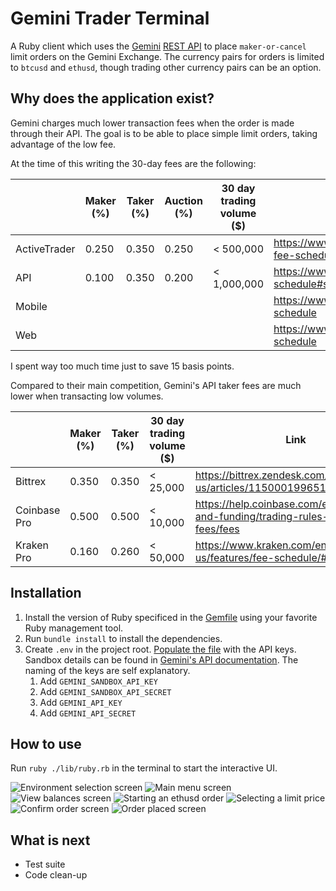 # Gemini Trader Terminal

A Ruby client which uses the [Gemini](https://www.gemini.com/) [REST API](https://docs.gemini.com/rest-api/) to place `maker-or-cancel` limit orders on the Gemini Exchange. The currency pairs for orders is limited to `btcusd` and `ethusd`, though trading other currency pairs can be an option.

## Why does the application exist?

Gemini charges much lower transaction fees when the order is made through their API. The goal is to be able to place simple limit orders, taking advantage of the low fee.

At the time of this writing the 30-day fees are the following:

|              | Maker (%) | Taker (%) | Auction (%) | 30 day trading volume ($) | Link                                                                   |
|--------------|-----------|-----------|-------------|---------------------------|------------------------------------------------------------------------|
| ActiveTrader | 0.250     | 0.350     | 0.250       | < 500,000                 | https://www.gemini.com/fees/activetrader-fee-schedule#section-overview |
| API          | 0.100     | 0.350     | 0.200       | < 1,000,000               | https://www.gemini.com/fees/api-fee-schedule#section-overview          |
| Mobile       |           |           |             |                           | https://www.gemini.com/fees/mobile-fee-schedule                        |
| Web          |           |           |             |                           | https://www.gemini.com/fees/web-fee-schedule                           |

I spent way too much time just to save 15 basis points.

Compared to their main competition, Gemini's API taker fees are much lower when transacting low volumes.

|              | Maker (%) | Taker (%) | 30 day trading volume ($) | Link                                                                             |
|--------------|-----------|-----------|---------------------------|----------------------------------------------------------------------------------|
| Bittrex      | 0.350     | 0.350     | < 25,000                  | https://bittrex.zendesk.com/hc/en-us/articles/115000199651-Bittrex-fees          |
| Coinbase Pro | 0.500     | 0.500     | < 10,000                  | https://help.coinbase.com/en/pro/trading-and-funding/trading-rules-and-fees/fees |
| Kraken Pro   | 0.160     | 0.260     | < 50,000                  | https://www.kraken.com/en-us/features/fee-schedule/#kraken-pro                   |

## Installation

1. Install the version of Ruby specificed in the [Gemfile](/Gemfile) using your favorite Ruby management tool.
2. Run `bundle install` to install the dependencies.
3. Create `.env` in the project root. [Populate the file](https://github.com/bkeepers/dotenv#usage) with the API keys. Sandbox details can be found in [Gemini's API documentation](https://docs.gemini.com/rest-api/#sandbox). The naming of the keys are self explanatory.
   1. Add `GEMINI_SANDBOX_API_KEY`
   2. Add `GEMINI_SANDBOX_API_SECRET`
   3. Add `GEMINI_API_KEY`
   4. Add `GEMINI_API_SECRET`

## How to use

Run `ruby ./lib/ruby.rb` in the terminal to start the interactive UI.

![Environment selection screen](/assets/README/01.png)
![Main menu screen](/assets/README/02.png)
![View balances screen](/assets/README/03.png)
![Starting an ethusd order](/assets/README/04.png)
![Selecting a limit price](/assets/README/05.png)
![Confirm order screen](/assets/README/06.png)
![Order placed screen](/assets/README/07.png)

## What is next

* Test suite
* Code clean-up
